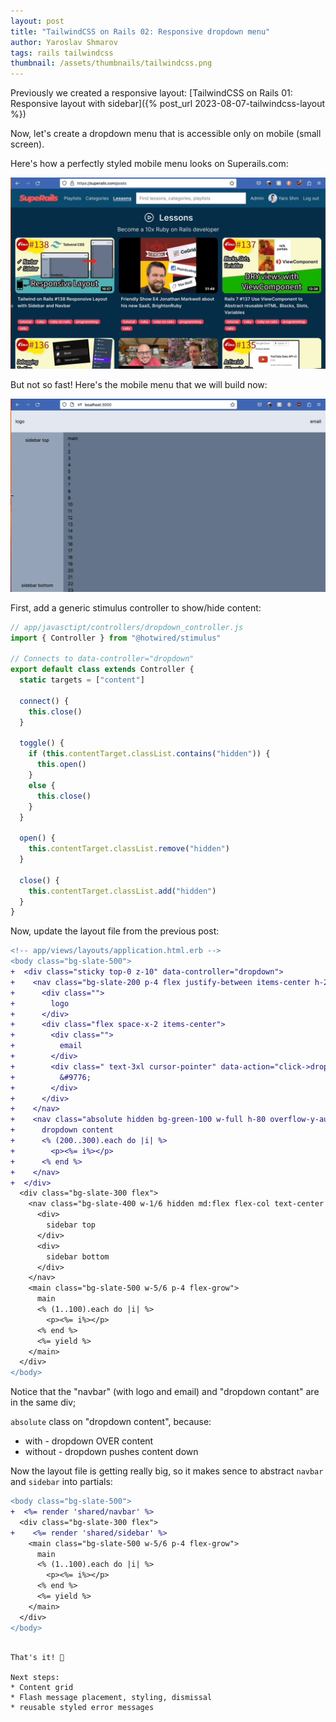 ```yaml
---
layout: post
title: "TailwindCSS on Rails 02: Responsive dropdown menu"
author: Yaroslav Shmarov
tags: rails tailwindcss
thumbnail: /assets/thumbnails/tailwindcss.png
---
```


Previously we created a responsive layout: [TailwindCSS on Rails 01: Responsive layout with sidebar]({% post_url 2023-08-07-tailwindcss-layout %})

Now, let's create a dropdown menu that is accessible only on mobile (small screen).

Here's how a perfectly styled mobile menu looks on Superails.com:

![Superails.com dropdown menu](/assets/images/superails-dropdown-menu.gif)

But not so fast! Here's the mobile menu that we will build now: 

![Dropdown menu with TailwindCSS](/assets/images/02-tailwind-dropdown-menu.gif)

First, add a generic stimulus controller to show/hide content:

```js
// app/javasctipt/controllers/dropdown_controller.js
import { Controller } from "@hotwired/stimulus"

// Connects to data-controller="dropdown"
export default class extends Controller {
  static targets = ["content"]

  connect() {
    this.close()
  }

  toggle() {
    if (this.contentTarget.classList.contains("hidden")) {
      this.open()
    }
    else {
      this.close()
    }
  }

  open() {
    this.contentTarget.classList.remove("hidden")
  }

  close() {
    this.contentTarget.classList.add("hidden")
  }
}
```

Now, update the layout file from the previous post:

```diff
<!-- app/views/layouts/application.html.erb -->
<body class="bg-slate-500">
+  <div class="sticky top-0 z-10" data-controller="dropdown">
+    <nav class="bg-slate-200 p-4 flex justify-between items-center h-20">
+      <div class="">
+        logo
+      </div>
+      <div class="flex space-x-2 items-center">
+        <div class="">
+          email
+        </div>
+        <div class=" text-3xl cursor-pointer" data-action="click->dropdown#toggle" role="button">
+          &#9776;
+        </div>
+      </div>
+    </nav>
+    <nav class="absolute hidden bg-green-100 w-full h-80 overflow-y-auto" data-dropdown-target="content">
+      dropdown content
+      <% (200..300).each do |i| %>
+        <p><%= i%></p>
+      <% end %>
+    </nav>
+  </div>
  <div class="bg-slate-300 flex">
    <nav class="bg-slate-400 w-1/6 hidden md:flex flex-col text-center p-4 justify-between sticky top-20 h-[calc(100vh-80px)]">
      <div>
        sidebar top
      </div>
      <div>
        sidebar bottom
      </div>
    </nav>
    <main class="bg-slate-500 w-5/6 p-4 flex-grow">
      main
      <% (1..100).each do |i| %>
        <p><%= i%></p>
      <% end %>
      <%= yield %>
    </main>
  </div>
</body>
```

Notice that the "navbar" (with logo and email) and "dropdown contant" are in the same div;

`absolute` class on "dropdown content", because:
- with - dropdown OVER content
- without - dropdown pushes content down 

Now the layout file is getting really big, so it makes sence to abstract `navbar` and `sidebar` into partials:

```diff
<body class="bg-slate-500">
+  <%= render 'shared/navbar' %>
  <div class="bg-slate-300 flex">
+    <%= render 'shared/sidebar' %>
    <main class="bg-slate-500 w-5/6 p-4 flex-grow">
      main
      <% (1..100).each do |i| %>
        <p><%= i%></p>
      <% end %>
      <%= yield %>
    </main>
  </div>
</body>
```
```

That's it! 🤠

Next steps: 
* Content grid
* Flash message placement, styling, dismissal
* reusable styled error messages
